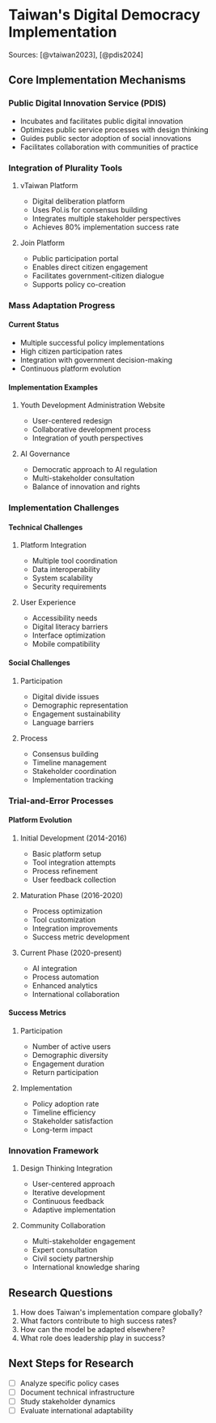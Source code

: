 # Taiwan's Digital Democracy Implementation
Sources: [@vtaiwan2023], [@pdis2024]

## Core Implementation Mechanisms

### Public Digital Innovation Service (PDIS)
- Incubates and facilitates public digital innovation
- Optimizes public service processes with design thinking
- Guides public sector adoption of social innovations
- Facilitates collaboration with communities of practice

### Integration of Plurality Tools
1. vTaiwan Platform
   - Digital deliberation platform
   - Uses Pol.is for consensus building
   - Integrates multiple stakeholder perspectives
   - Achieves 80% implementation success rate

2. Join Platform
   - Public participation portal
   - Enables direct citizen engagement
   - Facilitates government-citizen dialogue
   - Supports policy co-creation

### Mass Adaptation Progress

#### Current Status
- Multiple successful policy implementations
- High citizen participation rates
- Integration with government decision-making
- Continuous platform evolution

#### Implementation Examples
1. Youth Development Administration Website
   - User-centered redesign
   - Collaborative development process
   - Integration of youth perspectives

2. AI Governance
   - Democratic approach to AI regulation
   - Multi-stakeholder consultation
   - Balance of innovation and rights

### Implementation Challenges

#### Technical Challenges
1. Platform Integration
   - Multiple tool coordination
   - Data interoperability
   - System scalability
   - Security requirements

2. User Experience
   - Accessibility needs
   - Digital literacy barriers
   - Interface optimization
   - Mobile compatibility

#### Social Challenges
1. Participation
   - Digital divide issues
   - Demographic representation
   - Engagement sustainability
   - Language barriers

2. Process
   - Consensus building
   - Timeline management
   - Stakeholder coordination
   - Implementation tracking

### Trial-and-Error Processes

#### Platform Evolution
1. Initial Development (2014-2016)
   - Basic platform setup
   - Tool integration attempts
   - Process refinement
   - User feedback collection

2. Maturation Phase (2016-2020)
   - Process optimization
   - Tool customization
   - Integration improvements
   - Success metric development

3. Current Phase (2020-present)
   - AI integration
   - Process automation
   - Enhanced analytics
   - International collaboration

#### Success Metrics
1. Participation
   - Number of active users
   - Demographic diversity
   - Engagement duration
   - Return participation

2. Implementation
   - Policy adoption rate
   - Timeline efficiency
   - Stakeholder satisfaction
   - Long-term impact

### Innovation Framework
1. Design Thinking Integration
   - User-centered approach
   - Iterative development
   - Continuous feedback
   - Adaptive implementation

2. Community Collaboration
   - Multi-stakeholder engagement
   - Expert consultation
   - Civil society partnership
   - International knowledge sharing

## Research Questions
1. How does Taiwan's implementation compare globally?
2. What factors contribute to high success rates?
3. How can the model be adapted elsewhere?
4. What role does leadership play in success?

## Next Steps for Research
- [ ] Analyze specific policy cases
- [ ] Document technical infrastructure
- [ ] Study stakeholder dynamics
- [ ] Evaluate international adaptability
